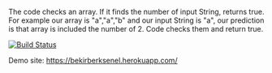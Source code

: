 The code checks an array. If it finds the number of input String, returns true.
For example our array is "a","a","b" and our input String is "a", our prediction is that array is included the number of 2. 
Code checks them and return true. 

[![Build Status](https://travis-ci.org/bekirberksenel/myDemoApp.svg?branch=master)](https://travis-ci.org/bekirberksenel/myDemoApp)

Demo site: https://bekirberksenel.herokuapp.com/
